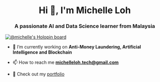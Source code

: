 <h1 align="center">Hi 👋, I'm Michelle Loh</h1>
<h3 align="center">A passionate AI and Data Science learner from Malaysia</h3>

[![@michelle's Holopin board](https://holopin.me/michelle)](https://holopin.io/@michelle)

- 🔭 I’m currently working on **Anti-Money Laundering, Artificial Intelligence and Blockchain**

- 📫 How to reach me **michelleloh.tech@gmail.com**

- 🌟 Check out my [portfolio](https://michelle-lohwt.github.io/portfolio/)
